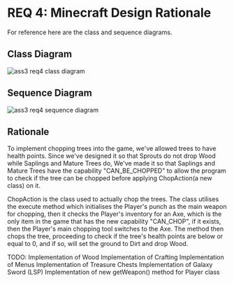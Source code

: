 # REQ 4: Minecraft Design Rationale

For reference here are the class and sequence diagrams.

## Class Diagram

![ass3 req4 class diagram]()

## Sequence Diagram

![ass3 req4 sequence diagram]()

## Rationale

To implement chopping trees into the game, we've allowed trees to have health points. Since we've
designed it so that Sprouts do not drop Wood while Saplings and Mature Trees do, We've made it
so that Saplings and Mature Trees have the capability "CAN_BE_CHOPPED" to allow the program to check
if the tree can be chopped before applying ChopAction(a new class) on it. 

ChopAction is the class used to actually chop the trees. The class utilises the execute method which
initialises the Player's punch as the main weapon for chopping, then it checks the Player's inventory
for an Axe, which is the only item in the game that has the new capability "CAN_CHOP", if it exists,
then the Player's main chopping tool switches to the Axe. The method then chops the tree, proceeding to
check if the tree's health points are below or equal to 0, and if so, will set the ground to Dirt and
drop Wood.

TODO:
Implementation of Wood
Implementation of Crafting
Implementation of Menus
Implementation of Treasure Chests
Implementation of Galaxy Sword (LSP)
Implementation of new getWeapon() method for Player class

